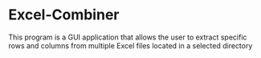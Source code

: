 # Excel-Combiner
This program is a GUI application that allows the user to extract specific rows and columns from multiple Excel files located in a selected directory
